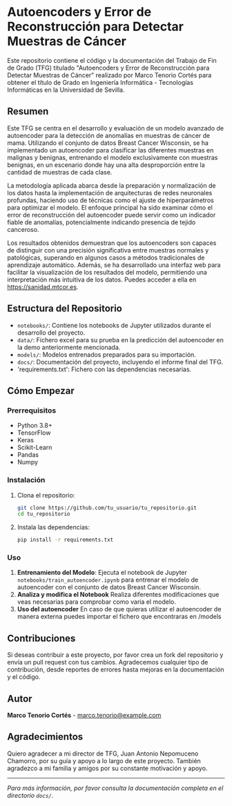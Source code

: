 # Autoencoders y Error de Reconstrucción para Detectar Muestras de Cáncer

Este repositorio contiene el código y la documentación del Trabajo de Fin de Grado (TFG) titulado "Autoencoders y Error de Reconstrucción para Detectar Muestras de Cáncer" realizado por Marco Tenorio Cortés para obtener el título de Grado en Ingeniería Informática - Tecnologías Informáticas en la Universidad de Sevilla.

## Resumen

Este TFG se centra en el desarrollo y evaluación de un modelo avanzado de autoencoder para la detección de anomalías en muestras de cáncer de mama. Utilizando el conjunto de datos Breast Cancer Wisconsin, se ha implementado un autoencoder para clasificar las diferentes muestras en malignas y benignas, entrenando el modelo exclusivamente con muestras benignas, en un escenario donde hay una alta desproporción entre la cantidad de muestras de cada clase.

La metodología aplicada abarca desde la preparación y normalización de los datos hasta la implementación de arquitecturas de redes neuronales profundas, haciendo uso de técnicas como el ajuste de hiperparámetros para optimizar el modelo. El enfoque principal ha sido examinar cómo el error de reconstrucción del autoencoder puede servir como un indicador fiable de anomalías, potencialmente indicando presencia de tejido canceroso.

Los resultados obtenidos demuestran que los autoencoders son capaces de distinguir con una precisión significativa entre muestras normales y patológicas, superando en algunos casos a métodos tradicionales de aprendizaje automático. Además, se ha desarrollado una interfaz web para facilitar la visualización de los resultados del modelo, permitiendo una interpretación más intuitiva de los datos. Puedes acceder a ella en https://sanidad.mtcor.es.

## Estructura del Repositorio

- `notebooks/`: Contiene los notebooks de Jupyter utilizados durante el desarrollo del proyecto.
- `data/`: Fichero excel para su prueba en la predicción del autoencoder en la demo anteriormente mencionada.
- `models/`: Modelos entrenados preparados para su importación.
- `docs/`: Documentación del proyecto, incluyendo el informe final del TFG.
- 'requirements.txt': Fichero con las dependencias necesarias.

## Cómo Empezar

### Prerrequisitos

- Python 3.8+
- TensorFlow
- Keras
- Scikit-Learn
- Pandas
- Numpy

### Instalación

1. Clona el repositorio:
    ```bash
    git clone https://github.com/tu_usuario/tu_repositorio.git
    cd tu_repositorio
    ```

2. Instala las dependencias:
    ```bash
    pip install -r requirements.txt
    ```

### Uso

1. **Entrenamiento del Modelo**:
    Ejecuta el notebook de Jupyter `notebooks/train_autoencoder.ipynb` para entrenar el modelo de autoencoder con el conjunto de datos Breast Cancer Wisconsin.
2. **Analiza y modifica el Notebook**
   Realiza diferentes modificaciones que veas necesarias para comprobar como varia el modelo.
3. **Uso del autoencoder**
   En caso de que quieras utilizar el autoencoder de manera externa puedes importar el fichero que encontraras en /models

## Contribuciones

Si deseas contribuir a este proyecto, por favor crea un fork del repositorio y envía un pull request con tus cambios. Agradecemos cualquier tipo de contribución, desde reportes de errores hasta mejoras en la documentación y el código.

## Autor

**Marco Tenorio Cortés** - [marco.tenorio@example.com](mailto:marcotencortes@hotmail.com)

## Agradecimientos

Quiero agradecer a mi director de TFG, Juan Antonio Nepomuceno Chamorro, por su guía y apoyo a lo largo de este proyecto. También agradezco a mi familia y amigos por su constante motivación y apoyo.

---

*Para más información, por favor consulta la documentación completa en el directorio `docs/`.*
